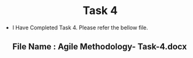 <h1 align="center">
  Task 4
</h1> 

* I Have Completed Task 4. Please refer the bellow file.
  ## File Name : Agile Methodology- Task-4.docx
  
 